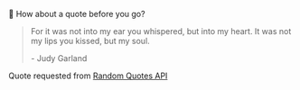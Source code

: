 📣 How about a quote before you go?

> For it was not into my ear you whispered, but into my heart. It was not my lips you kissed, but my soul.
>
> <p>- Judy Garland</p>

Quote requested from [Random Quotes API](https://github.com/lukePeavey/quotable)

